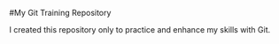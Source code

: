 #My Git Training Repository

I created this repository only to practice and enhance my skills with Git.